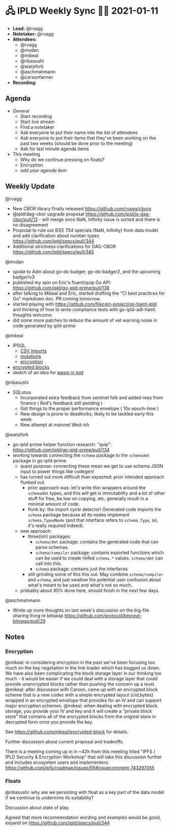 # 🖧 IPLD Weekly Sync 🙌🏽 2021-01-11

- **Lead:** @rvagg
- **Notetaker:** @rvagg
- **Attendees:**
  - @rvagg 
  - @mvdan 
  - @mikeal
  - @ribasushi
  - @warpfork 
  - @aschmahmann 
  - @carsonfarmer
- **Recording:** 

## Agenda

- General
  - Start recording
  - Start live stream
  - Find a notetaker
  - Ask everyone to put their name into the list of attendees
  - Ask everyone to put their items that they've been working on the past two weeks (should be done prior to the meeting)
  - Ask for last minute agenda items
- This meeting
  - Why do we continue pressing on floats?
  - Encryption
  - _add your agenda item_


## Weekly Update

@rvagg
 - New CBOR library finally released https://github.com/rvagg/cborg
 - @ipld/dag-cbor upgrade proposal https://github.com/ipld/js-dag-cbor/pull/13 - will merge once NaN, Infinity issue is sorted and there is no disagreement
 - Proposal to rule out IEEE 754 specials (NaN, Infinity) from data model and add clarification about number types https://github.com/ipld/specs/pull/344
 - Additional strictness clarifications for DAG-CBOR https://github.com/ipld/specs/pull/345

@mvdan 
- spoke to Adin about go-ds-badger, go-ds-badger2, and the upcoming badger/v3
- published my spin on Eric's fluent/quip Go API: https://github.com/ipld/go-ipld-prime/pull/138
- after talking to Mikeal and Eric, started drafting the "CI best practices for Go" markdown doc. PR coming tomorrow.
- started playing with https://github.com/filecoin-project/go-hamt-ipld and thinking of how to write compliance tests with go-ipld-adl-hamt. thoughts welcome.
- did some more patches to reduce the amount of vet warning noise in code generated by ipld-prime

@mikeal
- IPSQL
  - [CSV imports](https://github.com/mikeal/IPSQL/blob/master/docs/importing-csv.md)
  - [mutations](https://github.com/mikeal/IPSQL/blob/master/docs/create-and-insert.md)
  - [encryption](https://github.com/mikeal/IPSQL/blob/master/docs/encryption.md)
- [encrypted blocks](https://github.com/mikeal/encrypted-block)
- sketch of an idea for [wasm in ipld](https://github.com/mikeal/ipld-wasm)

@ribasushi
- SQLotus
    - Incorporated extra feedback from sentinel folk and added reqs from finance ( Rod's feedback still pending )
    - Got things to the proper performance envelope ( 10x epoch-time )
    - New design is prone to deadlocks, likely to be tackled early this week
    - New attempt at mainnet Wed-ish

@warpfork
- go-ipld-prime helper function research: "quip": https://github.com/ipld/go-ipld-prime/pull/134
- working towards connecting the `schema` package to the `schemadmt` package in go-ipld-prime
	- quest purpose: connecting these mean we get to use schema JSON input to power things like codegen!
	- has turned out more difficult than expected: prior intended approach flunked out.
		- prior approach was: let's write thin wrappers around the `schemadmt` types, and this will get is immutability and a lot of other stuff for free, be low on copying, etc, generally result in a minimal amount of code.
		- flunk by: the import cycle detector!  Generated code imports the `schema` package because all its nodes implement `schema.TypedNode` (and that interface refers to `schema.Type`, so, it's really required indeed).
	- new approach:
		- three(ish) packages:
			- `schema/dmt` package: contains the generated code that can parse schemas.
			- `schema/compiler` package: contains exported functions which can be used to create reifed `schema.*` values.  `schema/dmt` can call into this.
			- `schema` package: contains just the interfaces
		- still grinding some of this this out.  May combine `schema/compiler` and `schema`, and just swallow the potential user confusion about what's meant to be used and what's not so much.
	- probably about 85% done here, should finish in the next few days.

@aschmahmann 
 - Wrote up more thoughts on last week's discussion on the big-file sharing thing re bitswap https://github.com/protocol/beyond-bitswap/pull/29

## Notes

### Encryption

@mikeal: in considering encryption in the past we've been focusing too much on the key negotation in the link-loader which has bogged us down. We have also been complicating the block storage layer in our thinking too much - it would be easier if we could deal with a storage layer that could provide unencrypted blocks rather than pushing the concern up a level.
@mikeal: after discussion with Carson, came up with an encrypted block scheme that is a new codec with a simple encrypted layout {cid,bytes} wrapped in an encrypted envelope that provides for an IV and can support major encryption schemes.
@mikeal: when dealing with encrypted block storage, you provide your IV and key and it will create a "private block store" that contains all of the encrypted blocks from the original store in decrypted form once you provide the key.

See https://github.com/mikeal/encrypted-block for details.

Further discussion about current proposal and tradeoffs.

There is a meeting coming up in in ~42h from this meeting titled "IPFS / IPLD Security & Encryption Workshop" that will take this discussion further and includes ecosystem users and implementers: https://github.com/ipfs/roadmap/issues/65#issuecomment-743297055

### Floats

@ribasushi: why are we persisting with float as a key part of the data model if we continue to undermine its suitability?

Discussion about state of play.

Agreed that more recommendation wording and examples would be good, expand on https://github.com/ipld/specs/pull/344
